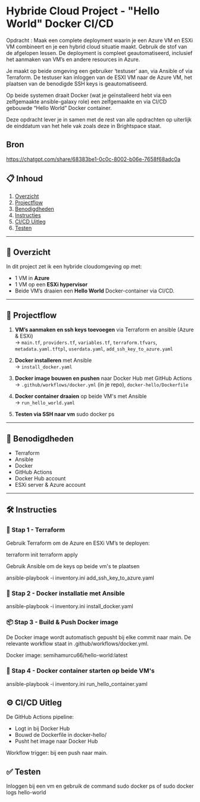 # Hybride Cloud Project - "Hello World" Docker CI/CD

Opdracht : Maak een complete deployment waarin je een Azure VM en ESXi VM combineert en je een hybrid cloud situatie maakt. Gebruik de stof van de afgelopen lessen. De deployment is compleet geautomatiseerd, inclusief het aanmaken van VM’s en andere resources in Azure.

Je maakt op beide omgeving een gebruiker ‘testuser’ aan, via Ansible of via Terraform. De testuser kan inloggen van de ESXI VM naar de Azure VM, het plaatsen van de benodigde SSH keys is geautomatiseerd.

Op beide systemen draait Docker (wat je geïnstalleerd hebt via een zelfgemaakte ansible-galaxy role) een zelfgemaakte en via CI/CD gebouwde “Hello World” Docker container.

Deze opdracht lever je in samen met de rest van alle opdrachten op uiterlijk de einddatum van het hele vak zoals deze in Brightspace staat.


## Bron
https://chatgpt.com/share/68383be1-0c0c-8002-b06e-7658f68adc0a

## 📋 Inhoud
1. [Overzicht](#overzicht)
2. [Projectflow](#projectflow)
3. [Benodigdheden](#benodigdheden)
4. [Instructies](#instructies)
5. [CI/CD Uitleg](#cicd-uitleg)
6. [Testen](#testen)

---

## 📌 Overzicht
In dit project zet ik een hybride cloudomgeving op met:
- 1 VM in **Azure**
- 1 VM op een **ESXi hypervisor**
- Beide VM’s draaien een **Hello World** Docker-container via CI/CD.

---

## 🔁 Projectflow

1. **VM’s aanmaken en ssh keys toevoegen** via Terraform en ansible (Azure & ESXi)  
   → `main.tf`, `providers.tf`, `variables.tf`, `terraform.tfvars`, `metadata.yaml.tftpl`, `userdata.yaml`, `add_ssh_key_to_azure.yaml`

2. **Docker installeren** met Ansible  
   → `install_docker.yaml`

3. **Docker image bouwen en pushen** naar Docker Hub met GitHub Actions  
   → `.github/workflows/docker.yml` (in je repo), `docker-hello/Dockerfile`

4. **Docker container draaien** op beide VM's met Ansible  
   → `run_hello_world.yaml`

5. **Testen via SSH naar vm** sudo docker ps


---

## 🧰 Benodigdheden

- Terraform
- Ansible
- Docker
- GitHub Actions
- Docker Hub account
- ESXi server & Azure account

---

## 🛠️ Instructies

### 🔨 Stap 1 - Terraform
Gebruik Terraform om de Azure en ESXi VM’s te deployen:

terraform init
terraform apply

Gebruik Ansible om de keys op beide vm's te plaatsen

ansible-playbook -i inventory.ini add_ssh_key_to_azure.yaml

### 🐧 Stap 2 - Docker installatie met Ansible
ansible-playbook -i inventory.ini install_docker.yaml

### 📦 Stap 3 - Build & Push Docker image
De Docker image wordt automatisch gepusht bij elke commit naar main. De relevante workflow staat in .github/workflows/docker.yml.

Docker image: semihamurcu66/hello-world:latest

### 🚀 Stap 4 - Docker container starten op beide VM's
ansible-playbook -i inventory.ini run_hello_container.yaml

## ⚙️ CI/CD Uitleg
De GitHub Actions pipeline:

* Logt in bij Docker Hub
* Bouwd de Dockerfile in docker-hello/
* Pusht het image naar Docker Hub

Workflow trigger: bij een push naar main.

## ✅ Testen
Inloggen bij een vm en gebruik de command
sudo docker ps of sudo docker logs hello-world


